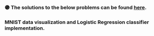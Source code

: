 ### :purple_circle: **The solutions to the below problems can be found [here](https://github.com/fnoorzad/Machine_Learning/blob/819b4af816f7d9c3a7e226f75cd619240c6db964/Hands%20On/3/Codes.ipynb).**

### MNIST data visualization and Logistic Regression classifier implementation. 
